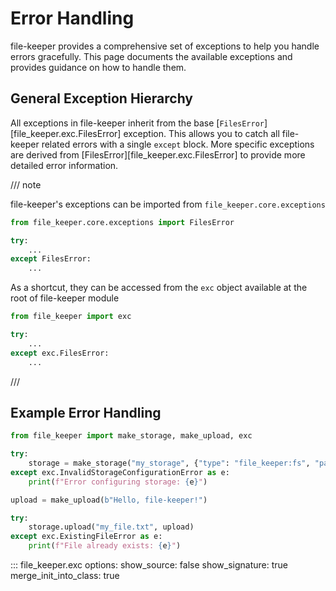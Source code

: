 # Error Handling

file-keeper provides a comprehensive set of exceptions to help you handle
errors gracefully. This page documents the available exceptions and provides
guidance on how to handle them.

## General Exception Hierarchy

All exceptions in file-keeper inherit from the base
[`FilesError`][file_keeper.exc.FilesError] exception.  This allows you to catch
all file-keeper related errors with a single `except` block.  More specific
exceptions are derived from [FilesError][file_keeper.exc.FilesError] to
provide more detailed error information.


/// note

file-keeper's exceptions can be imported from `file_keeper.core.exceptions`

```py
from file_keeper.core.exceptions import FilesError

try:
    ...
except FilesError:
    ...
```

As a shortcut, they can be accessed from the `exc` object available at the root
of file-keeper module

```py
from file_keeper import exc

try:
    ...
except exc.FilesError:
    ...

```

///

## Example Error Handling

```python
from file_keeper import make_storage, make_upload, exc

try:
    storage = make_storage("my_storage", {"type": "file_keeper:fs", "path": "/nonexistent/path"})
except exc.InvalidStorageConfigurationError as e:
    print(f"Error configuring storage: {e}")

upload = make_upload(b"Hello, file-keeper!")

try:
    storage.upload("my_file.txt", upload)
except exc.ExistingFileError as e:
    print(f"File already exists: {e}")

```

::: file_keeper.exc
    options:
        show_source: false
        show_signature: true
        merge_init_into_class: true
